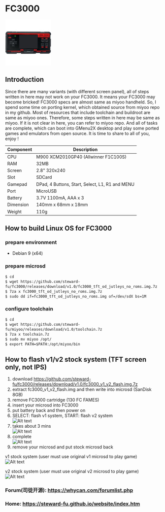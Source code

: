 # FC3000
![Alt text](imgs/main.jpg)
  
## Introduction
Since there are many variants (with different screen panel), all of steps written in here may not work on your FC3000. It means your FC3000 may become bricked! FC3000 specs are almost same as miyoo handheld. So, I spend some time on porting kernel, which obtained source from miyoo repo in my github. Most of resources that include toolchain and buildroot are same as miyoo ones. Therefore, some steps written in here may be same as miyoo. If it is not clear in here, you can refer to miyoo repo. And all of tasks are complete, which can boot into GMenu2X desktop and play some ported games and emulators from open source. It is time to share to all of you, enjoy !

|Component|Description                                    |
|---------|-----------------------------------------------|
|CPU      |M900 XCM2010GP40 (Allwinner F1C100S)           |
|RAM      |32MB                                           |
|Screen   |2.8" 320x240                                   |
|Slot     |SDCard                                         |
|Gamepad  |DPad, 4 Buttons, Start, Select, L1, R1 and MENU|
|Port     |MicroUSB                                       |
|Battery  |3.7V 1100mA, AAA x 3                           |
|Dimension|140mm x 68mm x 18mm                            |
|Weight   |110g                                           |
  
## How to build Linux OS for FC3000
### prepare environment
-  Debian 9 (x64)
  
### prepare microsd
```console
$ cd
$ wget https://github.com/steward-fu/fc3000/releases/download/v1.0/fc3000_tft_od_jutleys_no_roms.img.7z
$ 7za x fc3000_tft_od_jutleys_no_roms.img.7z
$ sudo dd if=fc3000_tft_od_jutleys_no_roms.img of=/dev/sdX bs=1M
```
  
### configure toolchain
```console
$ cd
$ wget https://github.com/steward-fu/miyoo/releases/download/v1.0/toolchain.7z
$ 7za x toolchain.7z
$ sudo mv miyoo /opt/
$ export PATH=$PATH:/opt/miyoo/bin
```
  
## How to flash v1/v2 stock system (TFT screen only, not IPS)
1. download https://github.com/steward-fu/fc3000/releases/download/v1.0/fc3000_v1_v2_flash.img.7z
2. extract fc3000_v1_v2_flash.img and then write into microsd (SanDisk 8GB)
3. remove FC3000 cartridge (130 FC FAMES)
4. insert your microsd into FC3000
5. put battery back and then power on
6. SELECT: flash v1 system, START: flash v2 system  
![Alt text](https://steward-fu.github.io/website/handheld/fc3000/v1v2_flash/4.jpg)
7. takes about 3 mins  
![Alt text](https://steward-fu.github.io/website/handheld/fc3000/v1v2_flash/6.jpg)
8. complete  
![Alt text](https://steward-fu.github.io/website/handheld/fc3000/v1v2_flash/8.jpg)
9. remove your microsd and put stock microsd back  
  
v1 stock system (user must use original v1 microsd to play game)  
![Alt text](https://steward-fu.github.io/website/handheld/fc3000/v1v2_flash/10.jpg)
  
v2 stock system (user must use original v2 microsd to play game)  
![Alt text](https://steward-fu.github.io/website/handheld/fc3000/v1v2_flash/11.jpg)
  
### Forum(司徒开源): https://whycan.com/forumlist.php
### Home: https://steward-fu.github.io/website/index.htm
